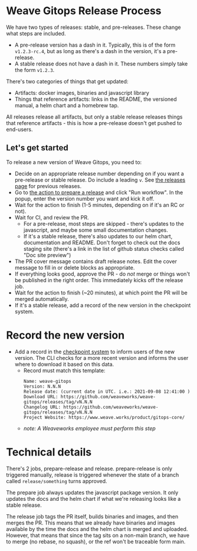 # Weave Gitops Release Process
We have two types of releases: stable, and pre-releases. These change
what steps are included.

- A pre-release version has a dash in it. Typically, this is of the
  form `v1.2.3-rc.4`, but as long as there's a dash in the version,
  it's a pre-release.
- A stable release does not have a dash in it. These numbers simply
  take the form `v1.2.3`.

There's two categories of things that get updated:
- Artifacts: docker images, binaries and javascript library
- Things that reference artifacts: links in the README, the versioned
 manual, a helm chart and a homebrew tap.

All releases release all artifacts, but only a stable release releases
things that reference artifacts - this is how a pre-release doesn't
get pushed to end-users.

## Let's get started

To release a new version of Weave Gitops, you need to:
- Decide on an appropriate release number depending on if you want a
  pre-release or stable release. Do include a leading `v`. See [the
  releases page](https://github.com/weaveworks/weave-gitops/releases)
  for previous releases.
- Go to [the action to prepare a release](https://github.com/weaveworks/weave-gitops/actions/workflows/prepare-release.yaml)
  and click "Run workflow". In the popup, enter the version number you
  want and kick it off.
- Wait for the action to finish (1-5 minutes, depending on if it's an
  RC or not).
- Wait for CI, and review the PR.
  - For a pre-release, most steps are skipped - there's updates to the
    javascript, and maybe some small documentation changes.
  - If it's a stable release, there's also updates to our helm chart,
    documentation and README. Don't forget to check out the docs
    staging site (there's a link in the list of github status checks
    called "Doc site preview")
- The PR cover message contains draft release notes. Edit the cover
  message to fill in or delete blocks as appropriate.
- If everything looks good, approve the PR - do *not* merge or things
  won't be published in the right order. This immediately kicks off the
  release job.
- Wait for the action to finish (~20 minutes), at which point the PR
  will be merged automatically.
- If it's a stable release, add a record of the new version in the
  checkpoint system.

# Record the new version
- Add a record in the [checkpoint system](https://checkpoint-api.weave.works/admin) to inform users of the new version.  The CLI checks for a more recent version and informs the user where to download it based on this data.
  - Record must match this template:
     ```
    Name: weave-gitops
    Version: N.N.N
    Release date: (current date in UTC. i.e.: 2021-09-08 12:41:00 )
    Download URL: https://github.com/weaveworks/weave-gitops/releases/tag/vN.N.N
    Changelog URL: https://github.com/weaveworks/weave-gitops/releases/tag/vN.N.N
    Project Website: https://www.weave.works/product/gitops-core/
    ```
  - _note: A Weaveworks employee must perform this step_

# Technical details
There's 2 jobs, prepare-release and release. prepare-release is only
triggered manually, release is triggered whenever the state of a
branch called `release/something` turns approved.

The prepare job always updates the javascript package version. It only
updates the docs and the helm chart if what we're releasing looks like
a stable release.

The release job tags the PR itself, builds binaries and images, and
then merges the PR. This means that we already have binaries and
images available by the time the docs and the helm chart is merged and
uploaded. However, that means that since the tag sits on a non-main
branch, we have to merge (no rebase, no squash), or the ref won't be
traceable form main.

